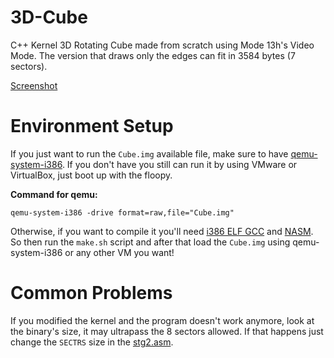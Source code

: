 # 3D-Cube
C++ Kernel 3D Rotating Cube made from scratch using Mode 13h's Video Mode. The version that draws only the edges can fit in 3584 bytes (7 sectors).

[Screenshot](./Screenshots/Screenshot_1.png)

# Environment Setup
If you just want to run the `Cube.img` available file, make sure to have [qemu-system-i386](https://www.qemu.org/download/). If you don't have you still can run it by using VMware or VirtualBox, just boot up with the floopy.

<b>Command for qemu:</b>
```
qemu-system-i386 -drive format=raw,file="Cube.img"
```

Otherwise, if you want to compile it you'll need [i386 ELF GCC](https://github.com/mell-o-tron/MellOs/blob/main/A_Setup/setup-gcc-debian.sh) and [NASM](https://www.nasm.us/). So then run the `make.sh` script and after that load the `Cube.img` using qemu-system-i386 or any other VM you want!

# Common Problems
If you modified the kernel and the program doesn't work anymore, look at the binary's size, it may ultrapass the 8 sectors allowed. If that happens just change the `SECTRS` size in the [stg2.asm](./Bootloader/stg2.asm).
